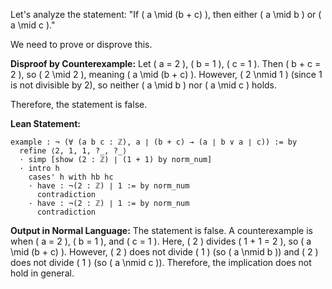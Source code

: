 Let's analyze the statement: "If \( a \mid (b + c) \), then either \( a \mid b \) or \( a \mid c \)."

We need to prove or disprove this.

**Disproof by Counterexample:**
Let \( a = 2 \), \( b = 1 \), \( c = 1 \).
Then \( b + c = 2 \), so \( 2 \mid 2 \), meaning \( a \mid (b + c) \).
However, \( 2 \nmid 1 \) (since 1 is not divisible by 2), so neither \( a \mid b \) nor \( a \mid c \) holds.

Therefore, the statement is false.

**Lean Statement:**
```lean
example : ¬ (∀ (a b c : ℤ), a ∣ (b + c) → (a ∣ b ∨ a ∣ c)) := by
  refine ⟨2, 1, 1, ?_, ?_⟩
  · simp [show (2 : ℤ) ∣ (1 + 1) by norm_num]
  · intro h
    cases' h with hb hc
    · have : ¬(2 : ℤ) ∣ 1 := by norm_num
      contradiction
    · have : ¬(2 : ℤ) ∣ 1 := by norm_num
      contradiction
```

**Output in Normal Language:**
The statement is false. A counterexample is when \( a = 2 \), \( b = 1 \), and \( c = 1 \). Here, \( 2 \) divides \( 1 + 1 = 2 \), so \( a \mid (b + c) \). However, \( 2 \) does not divide \( 1 \) (so \( a \nmid b \)) and \( 2 \) does not divide \( 1 \) (so \( a \nmid c \)). Therefore, the implication does not hold in general.